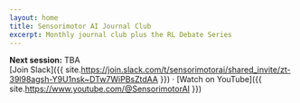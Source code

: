 ```yaml
---
layout: home
title: Sensorimotor AI Journal Club
excerpt: Monthly journal club plus the RL Debate Series
---
```


**Next session:** TBA  
[Join Slack]({{ site.https://join.slack.com/t/sensorimotorai/shared_invite/zt-39l98agsh-Y9U1nsk~DTw7WiPBsZtdAA }}) · [Watch on YouTube]({{ site.https://www.youtube.com/@SensorimotorAI }})
